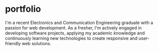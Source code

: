 # portfolio


I'm a recent Electronics and Communication Engineering graduate with a passion for web development. As a fresher, I'm actively engaged in developing software projects, applying my academic knowledge and continuously learning new technologies to create responsive and user-friendly web solutions.
